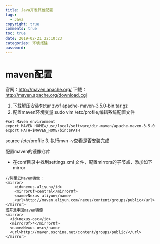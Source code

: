 ```yaml
---
title: Java开发其他配置
tags:
  - Java 
copyright: true
comments: true
toc: true
date: 2019-02-21 22:10:23
categories: 环境搭建
password:
---
```


# maven配置
官网：http://maven.apache.org/
下载：http://maven.apache.org/download.cgi

1. 下载解压安装包:tar zvxf apache-maven-3.5.0-bin.tar.gz 
2. 配置maven环境变量:sudo vim /etc/profile,编辑系统配置文件
~~~
#set Maven environment
export MAVEN_HOME=/usr/local/software/dir-maven/apache-maven-3.5.0
export PATH=$MAVEN_HOME/bin:$PATH
~~~
source /etc/profile
3. 执行mvn -v查看是否安装完成

配置maven的镜像仓库
* 在conf目录中找到settings.xml 文件，配置mirrors的子节点，添加如下mirror
~~~
//阿里云Maven镜像：
<mirror>  
    <id>nexus-aliyun</id>  
    <mirrorOf>central</mirrorOf>    
    <name>Nexus aliyun</name>  
    <url>http://maven.aliyun.com/nexus/content/groups/public</url>  
</mirror>
或开源中国maven镜像
<mirror>  
  <id>nexus-osc</id>  
  <mirrorOf>*</mirrorOf>  
  <name>Nexus osc</name>  
  <url>http://maven.oschina.net/content/groups/public/</url>  
</mirror>
~~~